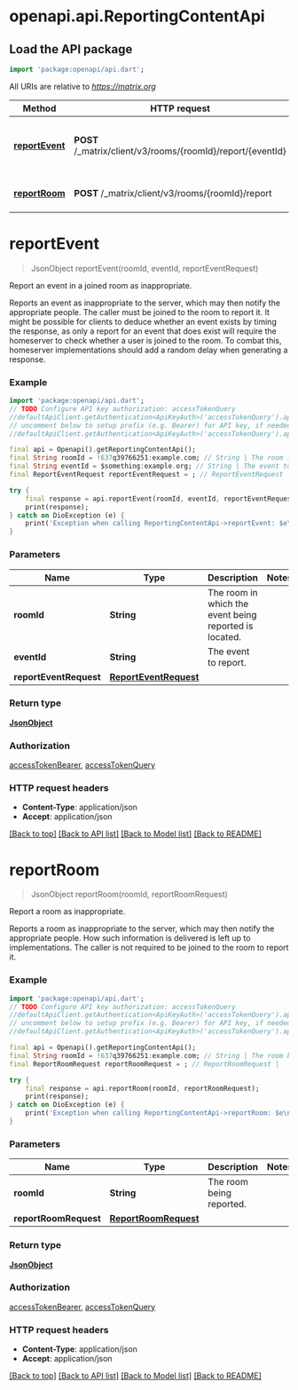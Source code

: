 # openapi.api.ReportingContentApi

## Load the API package
```dart
import 'package:openapi/api.dart';
```

All URIs are relative to *https://matrix.org*

Method | HTTP request | Description
------------- | ------------- | -------------
[**reportEvent**](ReportingContentApi.md#reportevent) | **POST** /_matrix/client/v3/rooms/{roomId}/report/{eventId} | Report an event in a joined room as inappropriate.
[**reportRoom**](ReportingContentApi.md#reportroom) | **POST** /_matrix/client/v3/rooms/{roomId}/report | Report a room as inappropriate.


# **reportEvent**
> JsonObject reportEvent(roomId, eventId, reportEventRequest)

Report an event in a joined room as inappropriate.

Reports an event as inappropriate to the server, which may then notify the appropriate people. The caller must be joined to the room to report it.  It might be possible for clients to deduce whether an event exists by timing the response, as only a report for an event that does exist will require the homeserver to check whether a user is joined to the room. To combat this, homeserver implementations should add a random delay when generating a response.

### Example
```dart
import 'package:openapi/api.dart';
// TODO Configure API key authorization: accessTokenQuery
//defaultApiClient.getAuthentication<ApiKeyAuth>('accessTokenQuery').apiKey = 'YOUR_API_KEY';
// uncomment below to setup prefix (e.g. Bearer) for API key, if needed
//defaultApiClient.getAuthentication<ApiKeyAuth>('accessTokenQuery').apiKeyPrefix = 'Bearer';

final api = Openapi().getReportingContentApi();
final String roomId = !637q39766251:example.com; // String | The room in which the event being reported is located.
final String eventId = $something:example.org; // String | The event to report.
final ReportEventRequest reportEventRequest = ; // ReportEventRequest | 

try {
    final response = api.reportEvent(roomId, eventId, reportEventRequest);
    print(response);
} catch on DioException (e) {
    print('Exception when calling ReportingContentApi->reportEvent: $e\n');
}
```

### Parameters

Name | Type | Description  | Notes
------------- | ------------- | ------------- | -------------
 **roomId** | **String**| The room in which the event being reported is located. | 
 **eventId** | **String**| The event to report. | 
 **reportEventRequest** | [**ReportEventRequest**](ReportEventRequest.md)|  | 

### Return type

[**JsonObject**](JsonObject.md)

### Authorization

[accessTokenBearer](../README.md#accessTokenBearer), [accessTokenQuery](../README.md#accessTokenQuery)

### HTTP request headers

 - **Content-Type**: application/json
 - **Accept**: application/json

[[Back to top]](#) [[Back to API list]](../README.md#documentation-for-api-endpoints) [[Back to Model list]](../README.md#documentation-for-models) [[Back to README]](../README.md)

# **reportRoom**
> JsonObject reportRoom(roomId, reportRoomRequest)

Report a room as inappropriate.

Reports a room as inappropriate to the server, which may then notify the appropriate people. How such information is delivered is left up to implementations. The caller is not required to be joined to the room to report it.

### Example
```dart
import 'package:openapi/api.dart';
// TODO Configure API key authorization: accessTokenQuery
//defaultApiClient.getAuthentication<ApiKeyAuth>('accessTokenQuery').apiKey = 'YOUR_API_KEY';
// uncomment below to setup prefix (e.g. Bearer) for API key, if needed
//defaultApiClient.getAuthentication<ApiKeyAuth>('accessTokenQuery').apiKeyPrefix = 'Bearer';

final api = Openapi().getReportingContentApi();
final String roomId = !637q39766251:example.com; // String | The room being reported.
final ReportRoomRequest reportRoomRequest = ; // ReportRoomRequest | 

try {
    final response = api.reportRoom(roomId, reportRoomRequest);
    print(response);
} catch on DioException (e) {
    print('Exception when calling ReportingContentApi->reportRoom: $e\n');
}
```

### Parameters

Name | Type | Description  | Notes
------------- | ------------- | ------------- | -------------
 **roomId** | **String**| The room being reported. | 
 **reportRoomRequest** | [**ReportRoomRequest**](ReportRoomRequest.md)|  | 

### Return type

[**JsonObject**](JsonObject.md)

### Authorization

[accessTokenBearer](../README.md#accessTokenBearer), [accessTokenQuery](../README.md#accessTokenQuery)

### HTTP request headers

 - **Content-Type**: application/json
 - **Accept**: application/json

[[Back to top]](#) [[Back to API list]](../README.md#documentation-for-api-endpoints) [[Back to Model list]](../README.md#documentation-for-models) [[Back to README]](../README.md)


